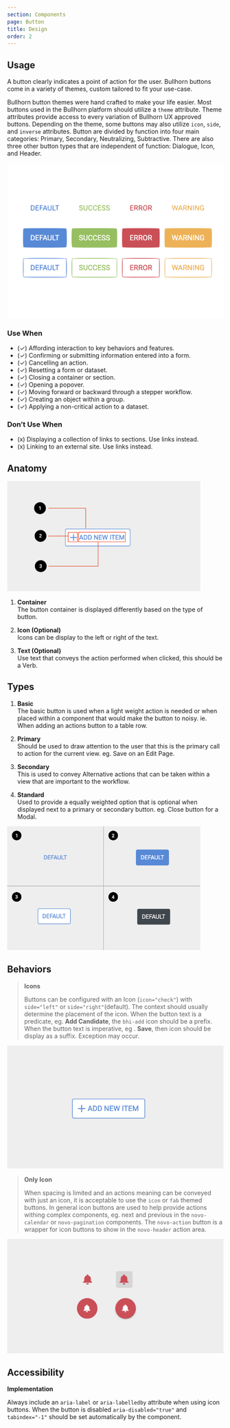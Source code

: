 ```yaml
---
section: Components
page: Button
title: Design
order: 2
---
```


## Usage

<novo-grid columns="2" align="start" gap="2rem">
<div>

A button clearly indicates a point of action for the user. Bullhorn buttons come in a variety of themes, custom tailored to fit your use\-case.

Bullhorn button themes were hand crafted to make your life easier. Most buttons used in the Bullhorn platform should utilize a `theme` attribute. Theme attributes provide access to every variation of Bullhorn UX approved buttons. Depending on the theme, some buttons may also utilize `icon`, `side`, and `inverse` attributes. Button are divided by function into four main categories: Primary, Secondary, Neutralizing, Subtractive. There are also three other button types that are independent of function: Dialogue, Icon, and Header.

</div>

<img src="assets/images/ButtonOverview.png"/>

<div>

### Use When

- (✓) Affording interaction to key behaviors and features.
- (✓) Confirming or submitting information entered into a form.
- (✓) Cancelling an action.
- (✓) Resetting a form or dataset.
- (✓) Closing a container or section.
- (✓) Opening a popover.
- (✓) Moving forward or backward through a stepper workflow.
- (✓) Creating an object within a group.
- (✓) Applying a non-critical action to a dataset.

</div>
<div>

### Don′t Use When

- (x) Displaying a collection of links to sections. Use links instead.
- (x) Linking to an external site. Use links instead.

</div>
</novo-grid>

## Anatomy

<novo-grid columns="2" align="start" gap="2rem">

<img src="assets/images/ButtonAnatomy.png" width="450">

<div>

1. **Container**<br>
   The button container is displayed differently based on the type of button.

1. **Icon (Optional)**<br>
   Icons can be display to the left or right of the text.

1. **Text (Optional)**<br>
   Use text that conveys the action performed when clicked, this should be a Verb.

</div>
</novo-grid>


## Types

<novo-grid columns="2" align="start" gap="2rem">
<div>

1. **Basic**<br>
   The basic button is used when a light weight action is needed or when placed within a component that would make the button to noisy. ie.  When adding an actions button to a table row.

1. **Primary**<br>
   Should be used to draw attention to the user that this is the primary call to action for the current view. eg. Save on an Edit Page.

1. **Secondary**<br>
   This is used to convey Alternative actions that can be taken within a view that are important to the workflow.

1. **Standard**<br>
   Used to provide a equally weighted option that is optional when displayed next to a primary or secondary button.  eg. Close button for a Modal.

</div>

<img src="assets/images/ButtonTypes.png" width="450">

</novo-grid>

## Behaviors

<novo-grid columns="2" align="start" gap="2rem">

> **Icons**
>
> Buttons can be configured with an Icon (`icon="check"`) with `side="left"` or `side="right"`(default). The context should usually determine the placement of the icon. When the button text is a predicate, eg. **Add Candidate**, the `bhi-add` icon should be a prefix. When the button text is imperative, eg . **Save**, then icon should be display as a suffix. Exception may occur.

![placeholder](assets/images/ButtonWithIcon.png)

> **Only Icon**
>
> When spacing is limited and an actions meaning can be conveyed with just an icon, it is acceptable to use the `icon` or `fab` themed buttons.  In general icon buttons are used to help provide actions withing complex components, eg. next and previous in the `novo-calendar` or `novo-pagination` components.  The `novo-action` button is a wrapper for icon buttons to show in the `novo-header` action area.

![placeholder](assets/images/ButtonIcons.png)

</novo-grid>

## Accessibility

**Implementation**

Always include an `aria-label` or `aria-labelledby` attribute when using icon buttons. When the button is disabled `aria-disabled="true"` and `tabindex="-1"` should be set automatically by the component.
